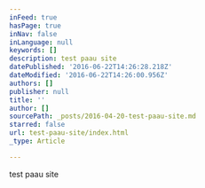 ```yaml
---
inFeed: true
hasPage: true
inNav: false
inLanguage: null
keywords: []
description: test paau site
datePublished: '2016-06-22T14:26:28.218Z'
dateModified: '2016-06-22T14:26:00.956Z'
authors: []
publisher: null
title: ''
author: []
sourcePath: _posts/2016-04-20-test-paau-site.md
starred: false
url: test-paau-site/index.html
_type: Article

---
```

test paau site